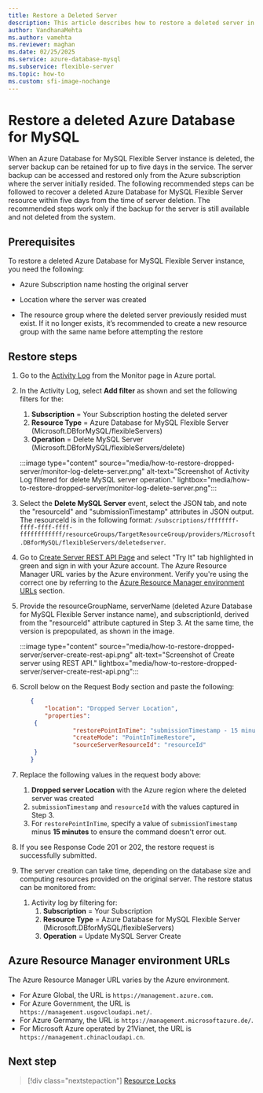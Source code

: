 ```yaml
---
title: Restore a Deleted Server
description: This article describes how to restore a deleted server in Azure Database for MySQL - Flexible Server by using the Azure portal.
author: VandhanaMehta
ms.author: vamehta
ms.reviewer: maghan
ms.date: 02/25/2025
ms.service: azure-database-mysql
ms.subservice: flexible-server
ms.topic: how-to
ms.custom: sfi-image-nochange
---
```


# Restore a deleted Azure Database for MySQL

When an Azure Database for MySQL Flexible Server instance is deleted, the server backup can be retained for up to five days in the service. The server backup can be accessed and restored only from the Azure subscription where the server initially resided. The following recommended steps can be followed to recover a deleted Azure Database for MySQL Flexible Server resource within five days from the time of server deletion. The recommended steps work only if the backup for the server is still available and not deleted from the system.

## Prerequisites

To restore a deleted Azure Database for MySQL Flexible Server instance, you need the following:
- Azure Subscription name hosting the original server
- Location where the server was created

- The resource group where the deleted server previously resided must exist. If it no longer exists, it’s recommended to create a new resource group with the same name before attempting the restore

## Restore steps

1. Go to the [Activity Log](https://portal.azure.com/#blade/Microsoft_Azure_ActivityLog/ActivityLogBlade) from the Monitor page in Azure portal.

1. In the Activity Log, select **Add filter** as shown and set the following filters for the:
    1. **Subscription** = Your Subscription hosting the deleted server
    1. **Resource Type** = Azure Database for MySQL Flexible Server (Microsoft.DBforMySQL/flexibleServers)
    1. **Operation** = Delete MySQL Server (Microsoft.DBforMySQL/flexibleServers/delete)

    :::image type="content" source="media/how-to-restore-dropped-server/monitor-log-delete-server.png" alt-text="Screenshot of Activity Log filtered for delete MySQL server operation." lightbox="media/how-to-restore-dropped-server/monitor-log-delete-server.png":::

1. Select the **Delete MySQL Server** event, select the JSON tab, and note the "resourceId" and "submissionTimestamp" attributes in JSON output. The resourceId is in the following format: `/subscriptions/ffffffff-ffff-ffff-ffff-ffffffffffff/resourceGroups/TargetResourceGroup/providers/Microsoft.DBforMySQL/flexibleServers/deletedserver`. 

1. Go to [Create Server REST API Page](/rest/api/mysql/flexibleserver/servers/create) and select "Try It" tab highlighted in green and sign in with your Azure account. The Azure Resource Manager URL varies by the Azure environment. Verify you're using the correct one by referring to the [Azure Resource Manager environment URLs](#azure-resource-manager-environment-urls) section.

1. Provide the resourceGroupName, serverName (deleted Azure Database for MySQL Flexible Server instance name), and subscriptionId, derived from the "resourceId" attribute captured in Step 3. At the same time, the version is prepopulated, as shown in the image.

    :::image type="content" source="media/how-to-restore-dropped-server/server-create-rest-api.png" alt-text="Screenshot of Create server using REST API." lightbox="media/how-to-restore-dropped-server/server-create-rest-api.png":::

1. Scroll below on the Request Body section and paste the following:

    ```json
       {
           "location": "Dropped Server Location",
           "properties":
        {
                   "restorePointInTime": "submissionTimestamp - 15 minutes",
                   "createMode": "PointInTimeRestore",
                   "sourceServerResourceId": "resourceId"
        }
       }
    ```
    
1. Replace the following values in the request body above:
    1. **Dropped server Location** with the Azure region where the deleted server was created
    1. `submissionTimestamp` and `resourceId` with the values captured in Step 3.
    1. For `restorePointInTime`, specify a value of `submissionTimestamp` minus **15 minutes** to ensure the command doesn't error out.

1. If you see Response Code 201 or 202, the restore request is successfully submitted.

1. The server creation can take time, depending on the database size and computing resources provided on the original server. The restore status can be monitored from:
    1. Activity log by filtering for:
        1. **Subscription** = Your Subscription
        1. **Resource Type** = Azure Database for MySQL Flexible Server (Microsoft.DBforMySQL/flexibleServers)
        1. **Operation** = Update MySQL Server Create

## Azure Resource Manager environment URLs

The Azure Resource Manager URL varies by the Azure environment.

- For Azure Global, the URL is `https://management.azure.com`.
- For Azure Government, the URL is `https://management.usgovcloudapi.net/`.
- For Azure Germany, the URL is `https://management.microsoftazure.de/`.
- For Microsoft Azure operated by 21Vianet, the URL is `https://management.chinacloudapi.cn`.

## Next step

> [!div class="nextstepaction"]
> [Resource Locks](https://techcommunity.microsoft.com/blog/adformysql/preventing-the-disaster-of-accidental-deletion-for-your-mysql-database-on-azure/825222)

